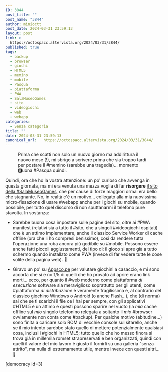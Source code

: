 ```yaml
---
ID: 3844
post_title: ""
post_name: "3844"
author: minioctt
post_date: 2024-03-31 23:59:13
layout: post
link: >
  https://octospacc.altervista.org/2024/03/31/3844/
published: true
tags:
  - backup
  - browser
  - giochi
  - HTML5
  - memino
  - mobile
  - Pasqua
  - piattaforma
  - PWA
  - SalaMuseoGames
  - sito
  - videogiochi
  - web
  - webapp
categories:
  - Senza categoria
title: ""
date: 2024-03-31 23:59:13
canonical_url:   https://octospacc.altervista.org/2024/03/31/3844/
---
```

<!-- wp:image {"align":"center","id":3845,"sizeSlug":"full","linkDestination":"none"} -->
<figure class="wp-block-image aligncenter size-full"><img src="{{site.cdnurl}}/assets/uploads/2024/03/image-19.png" alt="" class="wp-image-3845"/><figcaption class="wp-element-caption">Prima che scatti non solo un nuovo giorno ma addirittura il nuovo mese (!), mi sbrigo a scrivere prima che sia troppo tardi per postare il #memino (sarebbe una tragedia)... momento 🅱️uona #Pasqua quindi.</figcaption></figure>
<!-- /wp:image -->

<!-- wp:paragraph -->
<p></p>
<!-- /wp:paragraph -->

<!-- wp:paragraph -->
<p>Quindi, ora che ho la vostra attenzione: un po' curioso che avvenga in questa giornata, ma mi era venuta una mezza voglia di far <strong>risorgere</strong> <a href="https://gamingshitposting.github.io/SalaMuseoGames/">il sito della #SalaMuseoGames</a>, che per cause di forze maggiori ormai era bello che stagnante. No, in realtà c'è un motivo... collegato alla mia nuovissima micro-fissazione di usare #webapp anche per i giochi su mobile, quando possibile, per tutto quel discorso di non sputtanarmi il telefono pure stavolta. In sostanza:</p>
<!-- /wp:paragraph -->

<!-- wp:list -->
<ul><!-- wp:list-item -->
<li>Sarebbe buona cosa impostare sulle pagine del sito, oltre ai #PWA manifest (relativi sia a tutto il #sito, che a singoli #videogiochi ospitati) che è un attimo implementare, anche il classico Service Worker di cache offline (ora che li ho compresi benissimo), così da rendere tutta l'operazione una roba ancora più godibile su #mobile. Possono essere anche fatti piccoli aggiustamenti, del tipo di: il gioco si apre già a tutto schermo quando installato come PWA (invece di far vedere tutte le cose solite della pagina web). 🤖️</li>
<!-- /wp:list-item --></ul>
<!-- /wp:list -->

<!-- wp:list -->
<ul><!-- wp:list-item -->
<li>Giravo un po' su <a href="https://appsco.pe/">Appsco.pe</a> per valutare giochini a casaccio, e mi sono accorta che si e no 1/5 di quelli che ho provato ad aprire erano link morti... ecco, per quanto il #web moderno come piattaforma <em>di esecuzione</em> software sia meraviglioso soprattutto per gli utenti, come #piattaforma <em>di distribuzione</em> è veramente fragilissima e, al contrario del classico giochino Windows o Android (o anche Flash...), che (di norma) sai che se ti scarichi il file ce l'hai per sempre, con gli applicativi #HTML5 è un attimo e questi possono sparire nel vuoto (la <em>mia</em> cache offline sul <em>mio</em> singolo telefonino relegata a soltanto il <em>mio</em> #browser ovviamente non conta come #backup). Per qualche motivo (abitudine...) sono finita a caricare solo ROM di vecchie console sul sitarello, anche se il mio intento sarebbe stato quello di mettere potenzialmente qualsiasi cosa, inclusi i #giochi in HTML5; tutto quello che ho messo finora si trova già in millemila romset strapreservati e ben organizzati, quindi con quelli il valore del mio lavoro è giusto il fornirli su una galleria "senza attrito", ma nulla di estremamente utile, mentre invece con questi altri... 😤️</li>
<!-- /wp:list-item --></ul>
<!-- /wp:list -->

<!-- wp:paragraph -->
<p>[democracy id=3]</p>
<!-- /wp:paragraph -->